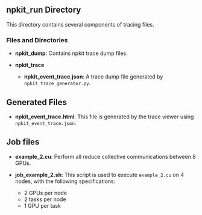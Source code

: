 ## npkit_run Directory

This directory contains several components of tracing files.

### Files and Directories

- **npkit_dump**: Contains npkit trace dump files.

- **npkit_trace**
  - **npkit_event_trace.json**: A trace dump file generated by `npkit_trace_generator.py`.

## Generated Files

- **npkit_event_trace.html**: This file is generated by the trace viewer using `npkit_event_trace.json`.

## Job files

- **example_2.cu**: Perform all reduce collective communications between 8 GPUs.

- **job_example_2.sh**: This script is used to execute `example_2.cu` on 4 nodes, with the following specifications:
  - 2 GPUs per node
  - 2 tasks per node
  - 1 GPU per task